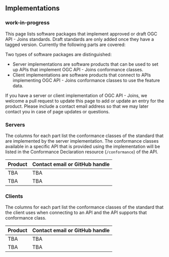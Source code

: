 ## Implementations

### work-in-progress

This page lists software packages that implement approved or draft OGC API - Joins standards. Draft standards are only added once they have a tagged version. Currently the following parts are covered:

Two types of software packages are distinguished:

* Server implementations are software products that can be used to set up APIs that implement OGC API - Joins conformance classes.
* Client implementations are software products that connect to APIs implementing OGC API - Joins conformance classes to use the feature data.

If you have a server or client implementation of OGC API - Joins, we welcome a pull request to update this page to add or update an entry for the product. Please include a contact email address so that we may later contact you in case of page updates or questions.

### Servers

The columns for each part list the conformance classes of the standard that are implemented by the server implementation. The conformance classes available in a specific API that is provided using the implementation will be listed in the Conformance Declaration resource (`/conformance`) of the API.

| Product    | Contact email or GitHub handle |
| ----------- | ----------- |
| TBA   | TBA      |
| TBA   | TBA      |


### Clients

The columns for each part list the conformance classes of the standard that the client uses when connecting to an API and the API supports that conformance class.

| Product    | Contact email or GitHub handle |
| ----------- | ----------- |
| TBA   | TBA      |
| TBA   | TBA      |
